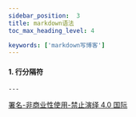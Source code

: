 ```yaml
---
sidebar_position:  3
title: markdown语法
toc_max_heading_level: 4

keywords: ['markdown写博客']
---
```


#### 1. 行分隔符

    ---



[署名-非商业性使用-禁止演绎 4.0 国际](https://creativecommons.org/licenses/by-nc-nd/4.0/deed.zh)
